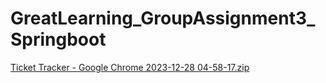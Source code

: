 # GreatLearning_GroupAssignment3_Springboot

[Ticket Tracker - Google Chrome 2023-12-28 04-58-17.zip](https://github.com/nitika-saxena/GreatLearning_GroupAssignment3_Springboot/files/13783621/Ticket.Tracker.-.Google.Chrome.2023-12-28.04-58-17.zip)
